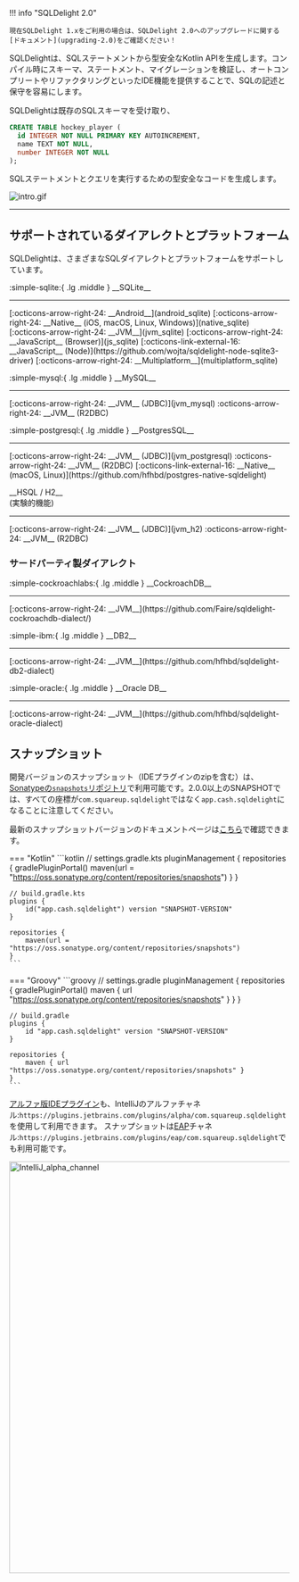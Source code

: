!!! info "SQLDelight 2.0"

    現在SQLDelight 1.xをご利用の場合は、SQLDelight 2.0へのアップグレードに関する[ドキュメント](upgrading-2.0)をご確認ください！

SQLDelightは、SQLステートメントから型安全なKotlin APIを生成します。コンパイル時にスキーマ、ステートメント、マイグレーションを検証し、オートコンプリートやリファクタリングといったIDE機能を提供することで、SQLの記述と保守を容易にします。

SQLDelightは既存のSQLスキーマを受け取り、

```sql
CREATE TABLE hockey_player (
  id INTEGER NOT NULL PRIMARY KEY AUTOINCREMENT,
  name TEXT NOT NULL,
  number INTEGER NOT NULL
);
```

SQLステートメントとクエリを実行するための型安全なコードを生成します。

![intro.gif](images/intro.gif)

---

## サポートされているダイアレクトとプラットフォーム

SQLDelightは、さまざまなSQLダイアレクトとプラットフォームをサポートしています。

<div class="cash-grid" markdown="1">
<div class="cash-grid-item" markdown="1">
<p class="cash-grid-title" markdown="1">:simple-sqlite:{ .lg .middle } __SQLite__</p>
<hr />
[:octicons-arrow-right-24: __Android__](android_sqlite)  
[:octicons-arrow-right-24: __Native__ (iOS, macOS, Linux, Windows)](native_sqlite)  
[:octicons-arrow-right-24: __JVM__](jvm_sqlite)  
[:octicons-arrow-right-24: __JavaScript__ (Browser)](js_sqlite)  
[:octicons-link-external-16: __JavaScript__ (Node)](https://github.com/wojta/sqldelight-node-sqlite3-driver)  
[:octicons-arrow-right-24: __Multiplatform__](multiplatform_sqlite)  
</div>
<div class="cash-grid-item" markdown="1">
<p class="cash-grid-title" markdown="1">:simple-mysql:{ .lg .middle } __MySQL__</p>
<hr />
[:octicons-arrow-right-24: __JVM__ (JDBC)](jvm_mysql)  
:octicons-arrow-right-24: __JVM__ (R2DBC)  
</div>
<div class="cash-grid-item" markdown="1">
<p class="cash-grid-title" markdown="1">:simple-postgresql:{ .lg .middle } __PostgresSQL__</p>
<hr />
[:octicons-arrow-right-24: __JVM__ (JDBC)](jvm_postgresql)  
:octicons-arrow-right-24: __JVM__ (R2DBC)  
[:octicons-link-external-16: __Native__ (macOS, Linux)](https://github.com/hfhbd/postgres-native-sqldelight)
</div>
<div class="cash-grid-item" markdown="1">
<p class="cash-grid-title" markdown="1">__HSQL / H2__<br/>(実験的機能)</p>
<hr />
[:octicons-arrow-right-24: __JVM__ (JDBC)](jvm_h2)  
:octicons-arrow-right-24: __JVM__ (R2DBC)  
</div>
</div>

### サードパーティ製ダイアレクト

<div class="cash-grid" markdown="1">
<div class="cash-grid-item" markdown="1">
<p class="cash-grid-title" markdown="1">:simple-cockroachlabs:{ .lg .middle } __CockroachDB__</p>
<hr />
[:octicons-arrow-right-24: __JVM__](https://github.com/Faire/sqldelight-cockroachdb-dialect/)  
</div>
<div class="cash-grid-item" markdown="1">
<p class="cash-grid-title" markdown="1">:simple-ibm:{ .lg .middle } __DB2__</p>
<hr />
[:octicons-arrow-right-24: __JVM__](https://github.com/hfhbd/sqldelight-db2-dialect)  
</div>
<div class="cash-grid-item" markdown="1">
<p class="cash-grid-title" markdown="1">:simple-oracle:{ .lg .middle } __Oracle DB__</p>
<hr />
[:octicons-arrow-right-24: __JVM__](https://github.com/hfhbd/sqldelight-oracle-dialect)  
</div>
</div>

## スナップショット

開発バージョンのスナップショット（IDEプラグインのzipを含む）は、[Sonatypeの`snapshots`リポジトリ](https://oss.sonatype.org/content/repositories/snapshots/app/cash/sqldelight/)で利用可能です。2.0.0以上のSNAPSHOTでは、すべての座標が`com.squareup.sqldelight`ではなく`app.cash.sqldelight`になることに注意してください。

最新のスナップショットバージョンのドキュメントページは[こちら](https://sqldelight.github.io/sqldelight/snapshot)で確認できます。

=== "Kotlin"
    ```kotlin
    // settings.gradle.kts
    pluginManagement {
        repositories {
            gradlePluginPortal()
            maven(url = "https://oss.sonatype.org/content/repositories/snapshots")
        }
    }
    
    // build.gradle.kts
    plugins {
        id("app.cash.sqldelight") version "SNAPSHOT-VERSION"
    }
    
    repositories {
        maven(url = "https://oss.sonatype.org/content/repositories/snapshots")
    }
    ```
=== "Groovy"
    ```groovy
    // settings.gradle
    pluginManagement {
        repositories {
            gradlePluginPortal()
            maven { url "https://oss.sonatype.org/content/repositories/snapshots" }
        }
    }
    
    // build.gradle
    plugins {
        id "app.cash.sqldelight" version "SNAPSHOT-VERSION"
    }
    
    repositories {
        maven { url "https://oss.sonatype.org/content/repositories/snapshots" }
    }
    ```

[アルファ版IDEプラグイン](https://plugins.jetbrains.com/plugin/8191-sqldelight/versions/alpha)も、IntelliJのアルファチャネル:`https://plugins.jetbrains.com/plugins/alpha/com.squareup.sqldelight`を使用して利用できます。
スナップショットは[EAP](https://plugins.jetbrains.com/plugin/8191-sqldelight/versions/eap)チャネル:`https://plugins.jetbrains.com/plugins/eap/com.squareup.sqldelight`でも利用可能です。

<img width="738" alt="IntelliJ_alpha_channel" src="https://user-images.githubusercontent.com/22521688/168236653-e32deb26-167f-46ce-9277-ea169cbb22d6.png">